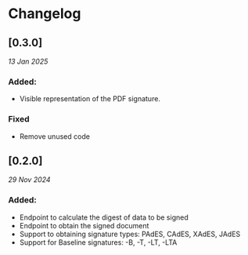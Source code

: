 # Changelog

## [0.3.0]

_13 Jan 2025_

### Added:
- Visible representation of the PDF signature.

### Fixed
- Remove unused code

## [0.2.0]

_29 Nov 2024_

### Added:
- Endpoint to calculate the digest of data to be signed
- Endpoint to obtain the signed document
- Support to obtaining signature types: PAdES, CAdES, XAdES, JAdES
- Support for Baseline signatures: -B, -T, -LT, -LTA

